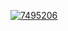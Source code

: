 
<a href="https://ibb.co/SnTkssP"><img style="margin: auto;
  display: block;" src="https://i.ibb.co/gT10jj3/7495206.jpg" alt="7495206" border="0"></a>
